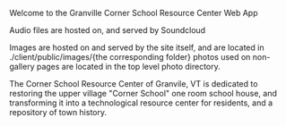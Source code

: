 Welcome to the Granville Corner School Resource Center Web App

Audio files are hosted on, and served by Soundcloud

Images are hosted on and served by the site itself, and are located in ./client/public/images/{the corresponding folder}
photos used on non-gallery pages are located in the top level photo directory.

The Corner School Resource Center of Granvile, VT is dedicated to restoring the upper village "Corner School" one room school house, and transforming it into a technological resource center for residents, and a repository of town history.